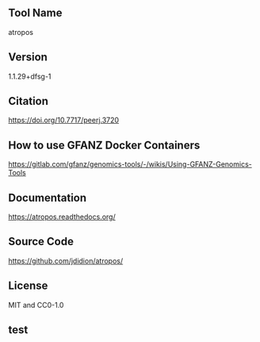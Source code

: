 ## Tool Name
atropos
## Version
1.1.29+dfsg-1
## Citation
https://doi.org/10.7717/peerj.3720
## How to use GFANZ Docker Containers
https://gitlab.com/gfanz/genomics-tools/-/wikis/Using-GFANZ-Genomics-Tools
## Documentation
https://atropos.readthedocs.org/
## Source Code
https://github.com/jdidion/atropos/
## License
MIT and CC0-1.0
## test
